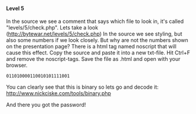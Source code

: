 #### Level 5

In the source we see a comment that says which file to look in, it's called "levels/5/check.php".
Lets take a look (<a href="http://bytewar.net/levels/5/check.php">http://bytewar.net/levels/5/check.php</a>) In the source we see styling, but also some numbers if we look closely.
But why are not the numbers shown on the presentation page? There is a html tag named noscript that will cause this effect.
Copy the source and paste it into a new txt-file. Hit Ctrl+F and remove the noscript-tags. Save the file as .html and open with your browser.
```
011010000110010101111001
```
You can clearly see that this is binary so lets go and decode it: http://www.nickciske.com/tools/binary.php

And there you got the password!